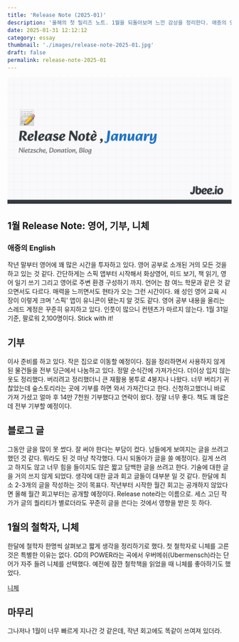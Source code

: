```yaml
---
title: 'Release Note (2025-01)'
description: '올해의 첫 릴리즈 노트. 1월을 되돌아보며 느낀 감상을 정리한다. 애증의 영어, 기부, 블로그 글, 그리고 니체'
date: 2025-01-31 12:12:12
category: essay
thumbnail: './images/release-note-2025-01.jpg'
draft: false
permalink: release-note-2025-01
---
```


![](./images/release-note-2025-01.jpg)

## 1월 Release Note: 영어, 기부, 니체

### 애증의 English
작년 말부터 영어에 꽤 많은 시간을 투자하고 있다. 영어 공부로 소개된 거의 모든 것을 하고 있는 것 같다. 간단하게는 스픽 앱부터 시작해서 화상영어, 미드 보기, 책 읽기, 영어 일기 쓰기 그리고 영어로 주변 환경 구성하기 까지. 언어는 참 여느 학문과 같은 것 같으면서도 다르다. 매력을 느끼면서도 현타가 오는 그런 시간이다. 왜 성인 영어 교육 시장이 이렇게 크며 '스픽' 앱이 유니콘이 됐는지 알 것도 같다. 영어 공부 내용을 올리는 스레드 계정은 꾸준히 유지하고 있다. 인풋이 많으니 컨텐츠가 마르지 않는다. 1월 31일 기준, 팔로워 2,100명이다. Stick with it!

## 기부
이사 준비를 하고 있다. 작은 집으로 이동할 예정이다. 짐을 정리하면서 사용하지 않게 된 물건들을 전부 당근에서 나눔하고 있다. 정말 순식간에 가져가신다. 더이상 입지 않는 옷도 정리했다. 버리려고 정리했더니 큰 재활용 봉투로 4봉지나 나왔다. 너무 버리기 귀찮았는데 숲스토리라는 곳에 기부를 하면 와서 가져간다고 한다. 신청하고했더니 바로 가져 가셨고 얼마 후 14만 7천원 기부했다고 연락이 왔다. 정말 너무 좋다. 책도 꽤 많은데 전부 기부할 예정이다.

## 블로그 글
그동안 글을 많이 못 썼다. 잘 써야 한다는 부담이 컸다. 남들에게 보여지는 글을 쓰려고 했던 것 같다. 뭐라도 된 것 마냥 착각했다. 다시 되돌아가 글을 쓸 예정이다. 길게 쓰려고 하지도 않고 너무 힘을 들이지도 않은 짧고 담백한 글을 쓰려고 한다. 기술에 대한 글을 거의 쓰지 않게 되었다. 생각에 대한 글과 회고 글들이 대부분 일 것 같다. 한달에 최소 2-3개의 글을 작성하는 것이 목표다. 작년부터 시작한 월간 회고는 공개하지 않았다면 올해 월간 회고부터는 공개할 예정이다. Release note라는 이름으로. 세스 고딘 작가가 글의 퀄리티가 별로더라도 꾸준히 글을 쓴다는 것에서 영향을 받은 듯 하다.

## 1월의 철학자, 니체
한달에 철학자 한명씩 살펴보고 짧게 생각을 정리하기로 했다. 첫 철학자로 니체를 고른 것은 특별한 이유는 없다. GD의 POWER라는 곡에서 우버메쉬(Ubermensch)라는 단어가 자주 들려 니체를 선택했다. 예전에 잠깐 철학책을 읽었을 때 니체를 좋아하기도 했었다.

[니체](https://jbee.io/articles/philosophy/friedrich-nietzsche)

## 마무리

그나저나 1월이 너무 빠르게 지나간 것 같은데, 작년 회고에도 똑같이 쓰여져 있더라.

